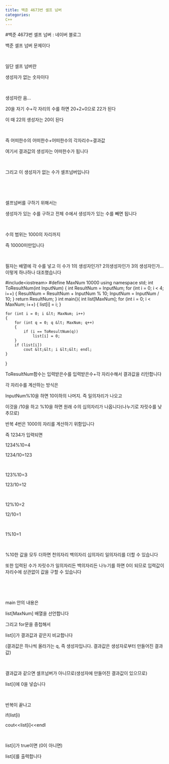 ```yaml
---
title: 백준 4673번 셀프 넘버
categories:
C++
---
```

#백준 4673번 셀프 넘버 : 네이버 블로그
<div class="wrap_rabbit pcol2 _param(1) _postViewArea221695371269" id="post-view221695371269">
<!-- Rabbit HTML --><div class="se-viewer se-theme-default" lang="ko-KR">
<!-- SE_DOC_HEADER_END -->
<div class="se-main-container">
<div class="se-component se-text se-l-default" id="SE-86b94e46-a28a-4cab-84c3-ff046115210c">
<div class="se-component-content">
<div class="se-section se-section-text se-l-default">
<div class="se-module se-module-text"><!-- SE-TEXT { --><p class="se-text-paragraph se-text-paragraph-align-" id="SE-64f525ca-f3f0-44b2-b0e7-8bd317c793b8" style=""><span class="se-fs- se-ff-" id="SE-49c70b75-ec9b-4e6f-a4b5-2d28b60ccb8b" style="">백준 셀프 넘버 문제이다</span></p><!-- } SE-TEXT --><!-- SE-TEXT { --><p class="se-text-paragraph se-text-paragraph-align-" id="SE-df619d2f-c47a-4f83-a2cd-09a48187f813" style=""><span class="se-fs- se-ff-" id="SE-e6ea3f7f-a0a4-4837-8bdb-48710b14ee78" style="">​</span></p><!-- } SE-TEXT --><!-- SE-TEXT { --><p class="se-text-paragraph se-text-paragraph-align-" id="SE-649a9e12-afca-44ae-b270-f745da8d548e" style=""><span class="se-fs- se-ff-" id="SE-2e4271eb-4e35-4103-b2bd-db3b9140a417" style="">일단 셀프 넘버란</span></p><!-- } SE-TEXT --><!-- SE-TEXT { --><p class="se-text-paragraph se-text-paragraph-align-" id="SE-df7927e8-e824-4c19-8d97-181684620255" style=""><span class="se-fs- se-ff-" id="SE-f19c86a6-5086-4c85-b97e-48adbc0e5fac" style="">생성자가 없는 숫자이다</span></p><!-- } SE-TEXT --><!-- SE-TEXT { --><p class="se-text-paragraph se-text-paragraph-align-" id="SE-371d70dc-3e63-4d02-a09f-87b2653608fd" style=""><span class="se-fs- se-ff-" id="SE-6342e89c-de61-41d2-9f96-f806d56b619a" style="">​</span></p><!-- } SE-TEXT --><!-- SE-TEXT { --><p class="se-text-paragraph se-text-paragraph-align-" id="SE-a0032507-bd11-420a-9075-6a63656b2044" style=""><span class="se-fs- se-ff-" id="SE-d0628832-9748-4df3-9c31-5eddfbb6efa2" style="">생성자란 음...</span></p><!-- } SE-TEXT --><!-- SE-TEXT { --><p class="se-text-paragraph se-text-paragraph-align-" id="SE-a1a20ea8-372f-4272-876a-95a0bfab94d3" style=""><span class="se-fs- se-ff-" id="SE-e98e4a12-6343-4a57-a5e9-c121666d7cb4" style="">20을 자기 수+각 자리의 수를 하면 20+2+0으로 22가 된다</span></p><!-- } SE-TEXT --><!-- SE-TEXT { --><p class="se-text-paragraph se-text-paragraph-align-" id="SE-2532cae8-e238-416f-9397-8dcede9474f7" style=""><span class="se-fs- se-ff-" id="SE-3c012326-dcd0-4c99-9824-e16cc3eda26f" style="">이 때 22의 생성자는 20이 된다</span></p><!-- } SE-TEXT --><!-- SE-TEXT { --><p class="se-text-paragraph se-text-paragraph-align-" id="SE-d1cc522e-b94f-4738-8f97-b9742210b997" style=""><span class="se-fs- se-ff-" id="SE-5c702739-7aa7-4704-a684-fade2140a508" style="">​</span></p><!-- } SE-TEXT --><!-- SE-TEXT { --><p class="se-text-paragraph se-text-paragraph-align-" id="SE-0fd3f7b8-41d1-4297-b40f-6fe2f29e1bd0" style=""><span class="se-fs- se-ff-" id="SE-d7d565c1-d82d-48f0-be64-c2fdfde416cd" style="">즉 어떠한수의 어떠한수+어떠한수의 각자리수=결과값</span></p><!-- } SE-TEXT --><!-- SE-TEXT { --><p class="se-text-paragraph se-text-paragraph-align-" id="SE-6626747d-fc2e-4997-80a8-2eff34d6cd54" style=""><span class="se-fs- se-ff-" id="SE-772758ff-b562-48d7-88d5-355dd2508a88" style="">여기서 결과값의 생성자는 어떠한수가 됩니다</span></p><!-- } SE-TEXT --><!-- SE-TEXT { --><p class="se-text-paragraph se-text-paragraph-align-" id="SE-e2544866-b471-4238-a8eb-dcd5149a26d4" style=""><span class="se-fs- se-ff-" id="SE-9fa0b866-f4c6-42ed-8ed7-2b5bf6cf737d" style="">​</span></p><!-- } SE-TEXT --><!-- SE-TEXT { --><p class="se-text-paragraph se-text-paragraph-align-" id="SE-1f212ec5-6c02-44f5-9c3a-1a2145eb9ff1" style=""><span class="se-fs- se-ff-" id="SE-dc7627ea-1069-4222-b6cc-6faa4273927c" style="">그리고 이 생성자가 없는 수가 셀프넘버입니다</span></p><!-- } SE-TEXT --><!-- SE-TEXT { --><p class="se-text-paragraph se-text-paragraph-align-" id="SE-8ae0c7df-378f-4812-917d-03549cf6d0e3" style=""><span class="se-fs- se-ff-" id="SE-c503219b-4af1-4602-bc85-5aff31a39ed4" style="">​</span></p><!-- } SE-TEXT --><!-- SE-TEXT { --><p class="se-text-paragraph se-text-paragraph-align-" id="SE-43337561-f615-487a-b889-dc87bea00110" style=""><span class="se-fs- se-ff-" id="SE-e055e7cd-e730-4c76-aab0-1d222f544d54" style="">​</span></p><!-- } SE-TEXT --><!-- SE-TEXT { --><p class="se-text-paragraph se-text-paragraph-align-" id="SE-58e5c863-e892-43b4-b15b-2ab72a548e43" style=""><span class="se-fs- se-ff-" id="SE-57bd8724-f3d3-4957-9490-d767808ea17e" style="">셀프넘버를 구하기 위해서는</span></p><!-- } SE-TEXT --><!-- SE-TEXT { --><p class="se-text-paragraph se-text-paragraph-align-" id="SE-751357fe-5a08-47fe-9ea0-7dbeaab4d464" style=""><span class="se-fs- se-ff-" id="SE-b10f77fa-c65c-4dce-8641-eab6917a9afc" style="">생성자가 있는 수를 구하고 전체 수에서 생성자가 있는 수를 빼면 됩니다</span></p><!-- } SE-TEXT --><!-- SE-TEXT { --><p class="se-text-paragraph se-text-paragraph-align-" id="SE-9923e7ec-4bac-45ba-b8ec-c0bae583703c" style=""><span class="se-fs- se-ff-" id="SE-8606a5f8-a5ea-4ad2-91e3-34747d78425d" style="">​</span></p><!-- } SE-TEXT --><!-- SE-TEXT { --><p class="se-text-paragraph se-text-paragraph-align-" id="SE-d7e7aecc-d9bf-46a4-be3b-30e50630dc73" style=""><span class="se-fs- se-ff-" id="SE-f87b9760-0f16-4a45-b5ca-ed3fc874c201" style="">수의 범위는 1000의 자리까지</span></p><!-- } SE-TEXT --><!-- SE-TEXT { --><p class="se-text-paragraph se-text-paragraph-align-" id="SE-616a3b5a-5cb1-449b-b1ed-f711b0cad8c6" style=""><span class="se-fs- se-ff-" id="SE-5fc13694-869e-40b9-98ac-dd4f04e321b5" style="">즉 10000미만입니다</span></p><!-- } SE-TEXT --><!-- SE-TEXT { --><p class="se-text-paragraph se-text-paragraph-align-" id="SE-76bfb87d-8f96-4f7b-aec7-c63e7c5ca0bf" style=""><span class="se-fs- se-ff-" id="SE-925040db-a16f-479d-a72f-928711afb8ca" style="">​</span></p><!-- } SE-TEXT --><!-- SE-TEXT { --><p class="se-text-paragraph se-text-paragraph-align-" id="SE-8147ab4d-2aec-418a-a07c-229b717a6b3a" style=""><span class="se-fs- se-ff-" id="SE-e9246311-f5bd-4f85-b96b-98d9d550805e" style="">필자는 배열에 각 수를 넣고 이 수가 1의 생성자인가? 2의생성자인가 3의 생성자인가...이렇게 하나하나 대조했습니다</span></p><!-- } SE-TEXT --></div>
</div>
</div>
</div> <div class="se-component se-code se-l-default" id="SE-65b22323-2e55-4a63-bf9b-5892b2105a6d">
<div class="se-component-content">
<div class="se-section se-section-code se-l-default">
<div class="se-module se-module-code se-fs-fs13">
<div class="se-code-source">
<div class="__se_code_view language-javascript">#include&lt;iostream&gt;
#define MaxNum 10000
using namespace std;
int ToResultNum(int InputNum) {
	int ResultNum = InputNum;
	for (int i = 0; i &lt; 4; i++)
	{
		ResultNum = ResultNum + InputNum % 10;
		InputNum = InputNum / 10;
	}
	return ResultNum;
}
int main(){
	int list[MaxNum];
	for (int i = 0; i &lt; MaxNum; i++)
	{
		list[i] = i;
	}

	for (int i = 0; i &lt; MaxNum; i++)
	{
		for (int q = 0; q &lt; MaxNum; q++)
		{
			if (i == ToResultNum(q))
				list[i] = 0;
		}
		if (list[i])
			cout &lt;&lt; i &lt;&lt; endl;
	}
}</div>
</div>
</div>
</div>
</div>
<script class="__se_module_data" data-module='{"type":"v2_code", "id" : "SE-65b22323-2e55-4a63-bf9b-5892b2105a6d"}' type="text/data"></script>
</div> <div class="se-component se-text se-l-default" id="SE-b7b40021-3800-4689-bf27-a7529e6cc36c">
<div class="se-component-content">
<div class="se-section se-section-text se-l-default">
<div class="se-module se-module-text"><!-- SE-TEXT { --><p class="se-text-paragraph se-text-paragraph-align-" id="SE-ae2cb1f2-7f1f-4eb0-b191-170cf2de5d1c" style=""><span class="se-fs- se-ff-" id="SE-1c7f68b6-82f4-45ff-872a-82eaae3140a0" style="">ToResultNum함수는 입력받은수를 입력받은수+각 자리수해서 결과값을 리턴합니다</span></p><!-- } SE-TEXT --><!-- SE-TEXT { --><p class="se-text-paragraph se-text-paragraph-align-" id="SE-5eb0ece3-c3b9-44cd-b7ec-b69950093074" style=""><span class="se-fs- se-ff-" id="SE-38d2a434-d21e-4905-860c-0e0794ed7962" style="">각 자리수를 계산하는 방식은</span></p><!-- } SE-TEXT --><!-- SE-TEXT { --><p class="se-text-paragraph se-text-paragraph-align-" id="SE-47f0ae3e-9262-46f1-a883-a33e8503a385" style=""><span class="se-fs- se-ff-" id="SE-dad762ec-3ada-4988-862b-c49af7c19350" style="">InputNum%10을 하면 10이하의 나머지. 즉 일의자리가 나오고</span></p><!-- } SE-TEXT --><!-- SE-TEXT { --><p class="se-text-paragraph se-text-paragraph-align-" id="SE-503b9b26-2f0e-4a7b-ae3c-81df913fac3b" style=""><span class="se-fs- se-ff-" id="SE-e17f9ef0-f2a0-4702-b0f2-d2d6f1073186" style="">이것을 /10을 하고 %10을 하면 원래 수의 십의자리가 나옵니다(나누기로 자릿수를 낮추므로)</span></p><!-- } SE-TEXT --><!-- SE-TEXT { --><p class="se-text-paragraph se-text-paragraph-align-" id="SE-2b6813dd-6bba-407f-aedb-185e2e7b64b5" style=""><span class="se-fs- se-ff-" id="SE-85bdcbdf-06d1-4957-b4d2-669d37663970" style="">반복 4번은 1000의 자리를 계산하기 위함입니다</span></p><!-- } SE-TEXT --><!-- SE-TEXT { --><p class="se-text-paragraph se-text-paragraph-align-" id="SE-05b68bc6-b1b6-491b-a5ea-f7022bd0c82e" style=""><span class="se-fs- se-ff-" id="SE-408a75cf-9074-4b10-bf09-b48cd1a34d8b" style="">즉 1234가 입력되면 </span></p><!-- } SE-TEXT --><!-- SE-TEXT { --><p class="se-text-paragraph se-text-paragraph-align-" id="SE-d6008ed3-8d20-4268-9121-59826aa87f9c" style=""><span class="se-fs- se-ff-" id="SE-ac57de3a-3f31-429f-8d4b-6e55b3284a77" style="">1234%10=4</span></p><!-- } SE-TEXT --><!-- SE-TEXT { --><p class="se-text-paragraph se-text-paragraph-align-" id="SE-9d4c5e62-0837-4ec4-91a6-935bce3591d9" style=""><span class="se-fs- se-ff-" id="SE-a82aa079-b76f-45e3-b43c-520859f4cad5" style="">1234/10=123</span></p><!-- } SE-TEXT --><!-- SE-TEXT { --><p class="se-text-paragraph se-text-paragraph-align-" id="SE-17d21e67-6b95-4186-8ffb-78349b77a3a6" style=""><span class="se-fs- se-ff-" id="SE-c999d45f-a24c-4c90-a961-ff5074698583" style="">​</span></p><!-- } SE-TEXT --><!-- SE-TEXT { --><p class="se-text-paragraph se-text-paragraph-align-" id="SE-7b9fe2dc-20b8-4902-af9e-858ef9591da5" style=""><span class="se-fs- se-ff-" id="SE-8d7f7ee2-634a-4cf5-9023-c9121dea17d4" style="">123%10=3</span></p><!-- } SE-TEXT --><!-- SE-TEXT { --><p class="se-text-paragraph se-text-paragraph-align-" id="SE-88b55aca-5eec-4e22-bfe5-15368882b587" style=""><span class="se-fs- se-ff-" id="SE-f5196f90-e778-454d-9df4-c1e24065378e" style="">123/10=12</span></p><!-- } SE-TEXT --><!-- SE-TEXT { --><p class="se-text-paragraph se-text-paragraph-align-" id="SE-754f1cbd-90fc-49f7-b75d-df8a2c759724" style=""><span class="se-fs- se-ff-" id="SE-86f8b65c-0268-4616-a70e-4996df1c6c39" style="">​</span></p><!-- } SE-TEXT --><!-- SE-TEXT { --><p class="se-text-paragraph se-text-paragraph-align-" id="SE-85e6d158-370c-4e22-96ed-c2fa6397f2a1" style=""><span class="se-fs- se-ff-" id="SE-1951baf7-1e45-44c8-84d4-80e292c2e8be" style="">12%10=2</span></p><!-- } SE-TEXT --><!-- SE-TEXT { --><p class="se-text-paragraph se-text-paragraph-align-" id="SE-8f7eb4a3-518c-4ecf-8595-fd0d4279837e" style=""><span class="se-fs- se-ff-" id="SE-d1a5fb55-d9e8-4a15-9e9e-d6f8a730012d" style="">12/10=1</span></p><!-- } SE-TEXT --><!-- SE-TEXT { --><p class="se-text-paragraph se-text-paragraph-align-" id="SE-ed23df62-4075-4455-9a15-9f339bad45b6" style=""><span class="se-fs- se-ff-" id="SE-69f24842-0971-4526-bd77-2ec953ca2708" style="">​</span></p><!-- } SE-TEXT --><!-- SE-TEXT { --><p class="se-text-paragraph se-text-paragraph-align-" id="SE-993c0f6b-49a3-4fc4-bde5-43942fc5ba4e" style=""><span class="se-fs- se-ff-" id="SE-4af7d912-e32f-4459-b019-938f92cfe115" style="">1%10=1</span></p><!-- } SE-TEXT --><!-- SE-TEXT { --><p class="se-text-paragraph se-text-paragraph-align-" id="SE-22b50c5c-dd8a-415f-aee1-786e6e0ae33b" style=""><span class="se-fs- se-ff-" id="SE-10394a8e-ebaf-4abc-8c2e-8ce2ee1e12d2" style="">​</span></p><!-- } SE-TEXT --><!-- SE-TEXT { --><p class="se-text-paragraph se-text-paragraph-align-" id="SE-6c011e77-d102-4008-9edd-2cc39109ddfe" style=""><span class="se-fs- se-ff-" id="SE-65ac2a58-70fc-438f-9338-69a20fae34b5" style="">%10한 값을 모두 더하면 천의자리 백의자리 십의자리 일의자리를 더할 수 있습니다</span></p><!-- } SE-TEXT --><!-- SE-TEXT { --><p class="se-text-paragraph se-text-paragraph-align-" id="SE-029b562f-cfaa-4fac-861e-0c796961563f" style=""><span class="se-fs- se-ff-" id="SE-84099472-d615-4847-bfcc-edb0e930257e" style="">또한 입력된 수가 자릿수가 일의자리든 백의자리든 나누기를 하면 0이 되므로 입력값이 자리수에 상관없이 값을 구할 수 있습니다</span></p><!-- } SE-TEXT --><!-- SE-TEXT { --><p class="se-text-paragraph se-text-paragraph-align-" id="SE-e772727f-30b1-4370-9cbb-deadfe8c180e" style=""><span class="se-fs- se-ff-" id="SE-5beb13eb-0661-42aa-a0be-a196b83e36a6" style="">​</span></p><!-- } SE-TEXT --><!-- SE-TEXT { --><p class="se-text-paragraph se-text-paragraph-align-" id="SE-e24b31e5-6aa6-4fb2-aba6-956031398d99" style=""><span class="se-fs- se-ff-" id="SE-ee476751-af8d-4733-9cfe-c0eba8739416" style="">​</span></p><!-- } SE-TEXT --><!-- SE-TEXT { --><p class="se-text-paragraph se-text-paragraph-align-" id="SE-926b711e-edc5-4ea1-8a54-81cb718a296d" style=""><span class="se-fs- se-ff-" id="SE-77de238f-e400-4531-9cf9-177c40eae466" style="">main 안의 내용은</span></p><!-- } SE-TEXT --><!-- SE-TEXT { --><p class="se-text-paragraph se-text-paragraph-align-" id="SE-e3bb45d0-55fc-4483-8618-2a95a13651ff" style=""><span class="se-fs- se-ff-" id="SE-97617478-4920-4265-b12b-a3d12fe528bd" style="">list[MaxNum] 배열을 선언합니다</span></p><!-- } SE-TEXT --><!-- SE-TEXT { --><p class="se-text-paragraph se-text-paragraph-align-" id="SE-c6d1f0cd-178d-4a31-ab4b-bfbeb5ba1194" style=""><span class="se-fs- se-ff-" id="SE-cfc2a0f6-91ca-4e27-89d4-2cf8a6fb55e0" style="">그리고 for문을 중첩해서 </span></p><!-- } SE-TEXT --><!-- SE-TEXT { --><p class="se-text-paragraph se-text-paragraph-align-" id="SE-0b37f6b9-4951-44b7-93e4-fa6357319459" style=""><span class="se-fs- se-ff-" id="SE-4440bf52-a368-4b78-997c-5e9f6fe3cb7a" style="">list[i]가 결과값과 같은지 비교합니다</span></p><!-- } SE-TEXT --><!-- SE-TEXT { --><p class="se-text-paragraph se-text-paragraph-align-" id="SE-15a20151-f934-4909-8ef7-c3cbc6f8480c" style=""><span class="se-fs- se-ff-" id="SE-8da8968b-be44-4a7d-8917-62951fa15320" style="">(결과값은 하나씩 올라가는 q, 즉 생성자입니다. 결과값은 생성자로부터 만들어진 결과값)</span></p><!-- } SE-TEXT --><!-- SE-TEXT { --><p class="se-text-paragraph se-text-paragraph-align-" id="SE-d295cc84-402d-4612-841d-c9703ec043b0" style=""><span class="se-fs- se-ff-" id="SE-ba6b4a7a-1be5-44b9-aebf-48c10e36fb8b" style="">​</span></p><!-- } SE-TEXT --><!-- SE-TEXT { --><p class="se-text-paragraph se-text-paragraph-align-" id="SE-3e6b4b1c-a5ed-480a-ab23-c63433204c5d" style=""><span class="se-fs- se-ff-" id="SE-f4931ec2-7f95-4407-837c-68bb9c3abf96" style="">결과값과 같으면 셀프넘버가 아니므로(생성자에 만들어진 결과값이 있으므로)</span></p><!-- } SE-TEXT --><!-- SE-TEXT { --><p class="se-text-paragraph se-text-paragraph-align-" id="SE-6ae7941f-cc99-486a-94d3-69edfaebc99b" style=""><span class="se-fs- se-ff-" id="SE-83e3455f-113a-4447-b3db-6e47928ea761" style="">list[i]에 0을 넣습니다</span></p><!-- } SE-TEXT --><!-- SE-TEXT { --><p class="se-text-paragraph se-text-paragraph-align-" id="SE-9303c785-833e-4457-ac6b-097d1dfdc144" style=""><span class="se-fs- se-ff-" id="SE-d4d69467-2445-4f4c-9fa9-314f2b224f02" style="">​</span></p><!-- } SE-TEXT --><!-- SE-TEXT { --><p class="se-text-paragraph se-text-paragraph-align-" id="SE-8575bf43-3c6e-41cf-a953-33b3de46feb7" style=""><span class="se-fs- se-ff-" id="SE-7e16a5c4-f50f-4ac5-a822-552c029e5be2" style="">반복이 끝나고</span></p><!-- } SE-TEXT --><!-- SE-TEXT { --><p class="se-text-paragraph se-text-paragraph-align-" id="SE-fb143ed3-c821-4aa6-9cc8-f083ec527699" style=""><span class="se-fs- se-ff-" id="SE-8f518c07-b843-4f83-98bb-3263c4b2ccc0" style="">if(list[i)</span></p><!-- } SE-TEXT --><!-- SE-TEXT { --><p class="se-text-paragraph se-text-paragraph-align-" id="SE-972046a4-6909-47c2-b844-d5c60d782bd9" style=""><span class="se-fs- se-ff-" id="SE-415efb2a-f00e-4376-8496-6a5a409e2077" style="">   cout&lt;&lt;list[i]&lt;&lt;endl</span></p><!-- } SE-TEXT --><!-- SE-TEXT { --><p class="se-text-paragraph se-text-paragraph-align-" id="SE-73a2c91f-d4b1-4886-a555-85624c661e4c" style=""><span class="se-fs- se-ff-" id="SE-069e40d2-baab-4588-a9dd-003f71a718a6" style="">​</span></p><!-- } SE-TEXT --><!-- SE-TEXT { --><p class="se-text-paragraph se-text-paragraph-align-" id="SE-7406947b-971a-4a3e-bbaf-45804fe40832" style=""><span class="se-fs- se-ff-" id="SE-fb2c2dd6-deec-4e34-b5cc-c073b7d97268" style="">list[i]가 true이면 (0이 아니면)</span></p><!-- } SE-TEXT --><!-- SE-TEXT { --><p class="se-text-paragraph se-text-paragraph-align-" id="SE-1b152ab8-c650-4144-9880-09926bbc18ab" style=""><span class="se-fs- se-ff-" id="SE-3dafa827-d1f2-4907-83f3-82e6cd4fc282" style="">list[i[를 출력합니다</span></p><!-- } SE-TEXT --><!-- SE-TEXT { --><p class="se-text-paragraph se-text-paragraph-align-" id="SE-e3655a62-7cc5-4df3-91f6-c07630c85ea1" style=""><span class="se-fs- se-ff-" id="SE-6afab3b4-1ca1-40cd-945e-279e694fa0a4" style="">​</span></p><!-- } SE-TEXT --><!-- SE-TEXT { --><p class="se-text-paragraph se-text-paragraph-align-" id="SE-71231cbf-1079-469a-b195-ad62209a11e3" style=""><span class="se-fs- se-ff-" id="SE-c3b79cd1-98da-46bb-b861-a72b3a2c7cb7" style="">​</span></p><!-- } SE-TEXT --></div>
</div>
</div>
</div> </div>
</div>
</div>